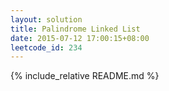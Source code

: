 ```yaml
---
layout: solution
title: Palindrome Linked List
date: 2015-07-12 17:00:15+08:00
leetcode_id: 234
---
```

{% include_relative README.md %}

